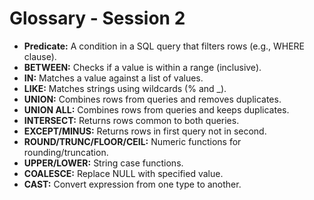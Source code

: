 # Glossary - Session 2

- **Predicate:** A condition in a SQL query that filters rows (e.g., WHERE clause).
- **BETWEEN:** Checks if a value is within a range (inclusive).
- **IN:** Matches a value against a list of values.
- **LIKE:** Matches strings using wildcards (% and _).
- **UNION:** Combines rows from queries and removes duplicates.
- **UNION ALL:** Combines rows from queries and keeps duplicates.
- **INTERSECT:** Returns rows common to both queries.
- **EXCEPT/MINUS:** Returns rows in first query not in second.
- **ROUND/TRUNC/FLOOR/CEIL:** Numeric functions for rounding/truncation.
- **UPPER/LOWER:** String case functions.
- **COALESCE:** Replace NULL with specified value.
- **CAST:** Convert expression from one type to another.
